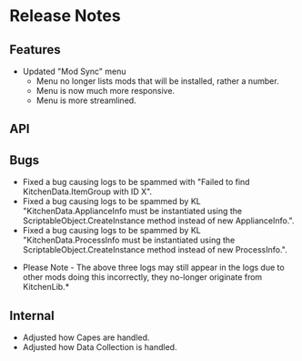 ﻿# Release Notes

## Features

- Updated "Mod Sync" menu
	- Menu no longer lists mods that will be installed, rather a number.
	- Menu is now much more responsive.
	- Menu is more streamlined.

## API

## Bugs

- Fixed a bug causing logs to be spammed with "Failed to find KitchenData.ItemGroup with ID X".
- Fixed a bug causing logs to be spammed by KL "KitchenData.ApplianceInfo must be instantiated using the ScriptableObject.CreateInstance method instead of new ApplianceInfo.".
- Fixed a bug causing logs to be spammed by KL "KitchenData.ProcessInfo must be instantiated using the ScriptableObject.CreateInstance method instead of new ProcessInfo.".
* Please Note - The above three logs may still appear in the logs due to other mods doing this incorrectly, they no-longer originate from KitchenLib.*

## Internal

- Adjusted how Capes are handled.
- Adjusted how Data Collection is handled.